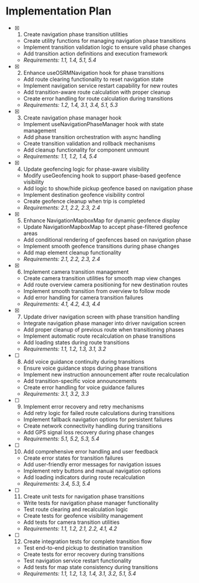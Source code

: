 # Implementation Plan

- [x] 1. Create navigation phase transition utilities
  - Create utility functions for managing navigation phase transitions
  - Implement transition validation logic to ensure valid phase changes
  - Add transition action definitions and execution framework
  - _Requirements: 1.1, 1.4, 5.1, 5.4_

- [x] 2. Enhance useOSRMNavigation hook for phase transitions
  - Add route clearing functionality to reset navigation state
  - Implement navigation service restart capability for new routes
  - Add transition-aware route calculation with proper cleanup
  - Create error handling for route calculation during transitions
  - _Requirements: 1.2, 1.4, 3.1, 3.4, 5.1, 5.3_

- [x] 3. Create navigation phase manager hook
  - Implement useNavigationPhaseManager hook with state management
  - Add phase transition orchestration with async handling
  - Create transition validation and rollback mechanisms
  - Add cleanup functionality for component unmount
  - _Requirements: 1.1, 1.2, 1.4, 5.4_

- [x] 4. Update geofencing logic for phase-aware visibility
  - Modify useGeofencing hook to support phase-based geofence visibility
  - Add logic to show/hide pickup geofence based on navigation phase
  - Implement destination geofence visibility control
  - Create geofence cleanup when trip is completed
  - _Requirements: 2.1, 2.2, 2.3, 2.4_

- [x] 5. Enhance NavigationMapboxMap for dynamic geofence display
  - Update NavigationMapboxMap to accept phase-filtered geofence areas
  - Add conditional rendering of geofences based on navigation phase
  - Implement smooth geofence transitions during phase changes
  - Add map element cleanup functionality
  - _Requirements: 2.1, 2.2, 2.3, 2.4_

- [x] 6. Implement camera transition management
  - Create camera transition utilities for smooth map view changes
  - Add route overview camera positioning for new destination routes
  - Implement smooth transition from overview to follow mode
  - Add error handling for camera transition failures
  - _Requirements: 4.1, 4.2, 4.3, 4.4_

- [x] 7. Update driver navigation screen with phase transition handling
  - Integrate navigation phase manager into driver navigation screen
  - Add proper cleanup of previous route when transitioning phases
  - Implement automatic route recalculation on phase transitions
  - Add loading states during route transitions
  - _Requirements: 1.1, 1.2, 1.3, 3.1, 3.2_

- [ ] 8. Add voice guidance continuity during transitions
  - Ensure voice guidance stops during phase transitions
  - Implement new instruction announcement after route recalculation
  - Add transition-specific voice announcements
  - Create error handling for voice guidance failures
  - _Requirements: 3.1, 3.2, 3.3_

- [ ] 9. Implement error recovery and retry mechanisms
  - Add retry logic for failed route calculations during transitions
  - Implement fallback navigation options for persistent failures
  - Create network connectivity handling during transitions
  - Add GPS signal loss recovery during phase changes
  - _Requirements: 5.1, 5.2, 5.3, 5.4_

- [ ] 10. Add comprehensive error handling and user feedback
  - Create error states for transition failures
  - Add user-friendly error messages for navigation issues
  - Implement retry buttons and manual navigation options
  - Add loading indicators during route recalculation
  - _Requirements: 3.4, 5.3, 5.4_

- [ ] 11. Create unit tests for navigation phase transitions
  - Write tests for navigation phase manager functionality
  - Test route clearing and recalculation logic
  - Create tests for geofence visibility management
  - Add tests for camera transition utilities
  - _Requirements: 1.1, 1.2, 2.1, 2.2, 4.1, 4.2_

- [ ] 12. Create integration tests for complete transition flow
  - Test end-to-end pickup to destination transition
  - Create tests for error recovery during transitions
  - Test navigation service restart functionality
  - Add tests for map state consistency during transitions
  - _Requirements: 1.1, 1.2, 1.3, 1.4, 3.1, 3.2, 5.1, 5.4_